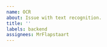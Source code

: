 ```yaml
---
name: OCR
about: Issue with text recognition.
title: ''
labels: backend
assignees: MrFlapstaart
---
```


